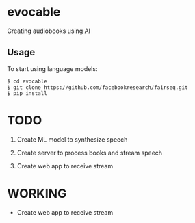 # evocable
Creating audiobooks using AI

## Usage
To start using language models:

```
$ cd evocable
$ git clone https://github.com/facebookresearch/fairseq.git
$ pip install 

```

# TODO

1. Create ML model to synthesize speech
2. Create server to process books and stream speech


3. Create web app to receive stream


# WORKING

- Create web app to receive stream

